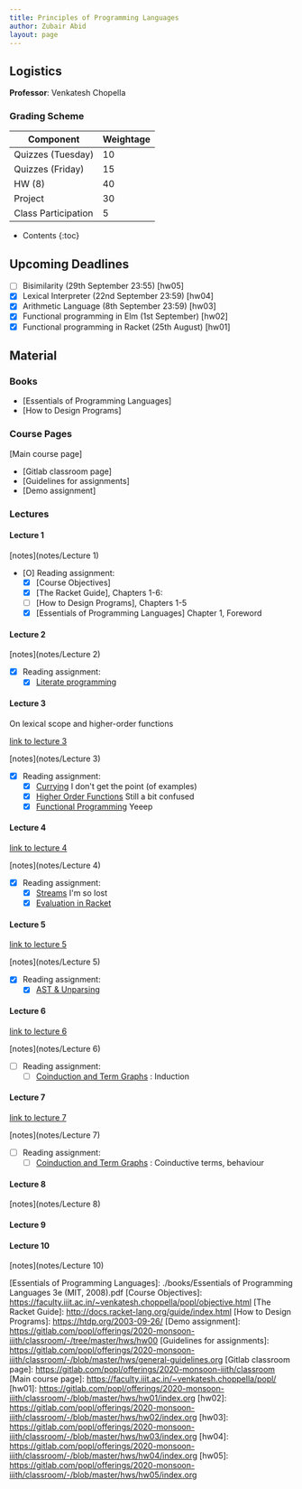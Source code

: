 ```yaml
---
title: Principles of Programming Languages
author: Zubair Abid
layout: page
---
```



## Logistics

**Professor**: Venkatesh Chopella

### Grading Scheme

| Component           | Weightage |
|---------------------|-----------|
| Quizzes (Tuesday)   | 10        |
| Quizzes (Friday)    | 15        |
| HW (8)              | 40        |
| Project             | 30        |
| Class Participation | 5         |

- Contents
{:toc}

## Upcoming Deadlines

- [ ] Bisimilarity (29th September 23:55) [hw05]
- [X] Lexical Interpreter (22nd September 23:59) [hw04]
- [X] Arithmetic Language (8th September 23:59) [hw03]
- [X] Functional programming in Elm (1st September) [hw02]
- [X] Functional programming in Racket (25th August) [hw01]

## Material

### Books

- [Essentials of Programming Languages]
- [How to Design Programs]

### Course Pages

[Main course page]

- [Gitlab classroom page]
- [Guidelines for assignments]
- [Demo assignment]

### Lectures

#### Lecture 1

[notes](notes/Lecture 1)

- [O] Reading assignment:
    - [X] [Course Objectives]
    - [X] [The Racket Guide], Chapters 1-6:
    - [ ] [How to Design Programs], Chapters 1-5
    - [X] [Essentials of Programming Languages] Chapter 1, Foreword

#### Lecture 2

[notes](notes/Lecture 2)

- [X] Reading assignment:
    - [X] [Literate programming]

#### Lecture 3

On lexical scope and higher-order functions

[link to lecture 3]

[notes](notes/Lecture 3)

- [X] Reading assignment:
    - [X] [Currying] I don't get the point (of examples)
    - [X] [Higher Order Functions] Still a bit confused
    - [X] [Functional Programming] Yeeep

#### Lecture 4

[link to lecture 4]

[notes](notes/Lecture 4)

- [X] Reading assignment:
    - [X] [Streams] I'm so lost
    - [X] [Evaluation in Racket]

#### Lecture 5

[link to lecture 5]

[notes](notes/Lecture 5)

- [X] Reading assignment:
    - [X] [AST & Unparsing]

#### Lecture 6

[link to lecture 6]

[notes](notes/Lecture 6)

- [ ] Reading assignment:
    - [ ] [Coinduction and Term Graphs] : Induction

#### Lecture 7

[link to lecture 7]

[notes](notes/Lecture 7)

- [ ] Reading assignment:
    - [ ] [Coinduction and Term Graphs] : Coinductive terms, behaviour

#### Lecture 8

[notes](notes/Lecture 8)

#### Lecture 9

#### Lecture 10

[notes](notes/Lecture 10)


[Streams]: https://faculty.iiit.ac.in/~venkatesh.choppella/popl/current-topics/streams/index.html
[Evaluation in Racket]: https://faculty.iiit.ac.in/~venkatesh.choppella/popl/current-topics/racket-intro/index.html
[Currying]: https://faculty.iiit.ac.in/~venkatesh.choppella/popl/current-topics/curry/index.html
[Higher Order Functions]: https://faculty.iiit.ac.in/~venkatesh.choppella/popl/current-topics/fp/hof.html
[Functional Programming]: https://faculty.iiit.ac.in/~venkatesh.choppella/popl/current-topics/fp/index.html
[Literate programming]: https://faculty.iiit.ac.in/~venkatesh.choppella/popl/current-topics/literate-programming/index.html
[AST & Unparsing]: https://faculty.iiit.ac.in/~venkatesh.choppella/popl/current-topics/syntax/index.html
[Coinduction and Term Graphs]: https://faculty.iiit.ac.in/~venkatesh.choppella/popl/current-topics/syntax/coterms.html

[link to lecture 3]: https://www.youtube.com/playlist?list=PL8C7LmL6BGm3GRXdtIaw6qtqFhU3U10Dl
[link to lecture 4]: https://www.youtube.com/watch?v=cMxGYUwT6Zg
[link to lecture  5]: https://web.microsoftstream.com/video/d2991309-eba1-4b96-9851-d0d1cd6d6c65
[link to lecture 6]: https://web.microsoftstream.com/video/f4ae66c6-257c-43f6-80c0-5c56fa8355f4
[link to lecture 7]: https://web.microsoftstream.com/video/59ec545f-3029-4d10-a98b-48449a19bdbb

[Essentials of Programming Languages]: ./books/Essentials of Programming Languages 3e (MIT, 2008).pdf
[Course Objectives]: https://faculty.iiit.ac.in/~venkatesh.choppella/popl/objective.html
[The Racket Guide]: http://docs.racket-lang.org/guide/index.html
[How to Design Programs]: https://htdp.org/2003-09-26/
[Demo assignment]: https://gitlab.com/popl/offerings/2020-monsoon-iiith/classroom/-/tree/master/hws/hw00
[Guidelines for assignments]: https://gitlab.com/popl/offerings/2020-monsoon-iiith/classroom/-/blob/master/hws/general-guidelines.org
[Gitlab classroom page]: https://gitlab.com/popl/offerings/2020-monsoon-iiith/classroom
[Main course page]: https://faculty.iiit.ac.in/~venkatesh.choppella/popl/
[hw01]: https://gitlab.com/popl/offerings/2020-monsoon-iiith/classroom/-/blob/master/hws/hw01/index.org
[hw02]: https://gitlab.com/popl/offerings/2020-monsoon-iiith/classroom/-/blob/master/hws/hw02/index.org
[hw03]: https://gitlab.com/popl/offerings/2020-monsoon-iiith/classroom/-/blob/master/hws/hw03/index.org
[hw04]: https://gitlab.com/popl/offerings/2020-monsoon-iiith/classroom/-/blob/master/hws/hw04/index.org
[hw05]: https://gitlab.com/popl/offerings/2020-monsoon-iiith/classroom/-/blob/master/hws/hw05/index.org
